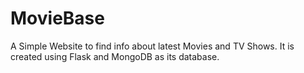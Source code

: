 # MovieBase

A Simple Website to find info about latest Movies and TV Shows. It is created using Flask and MongoDB as its database.